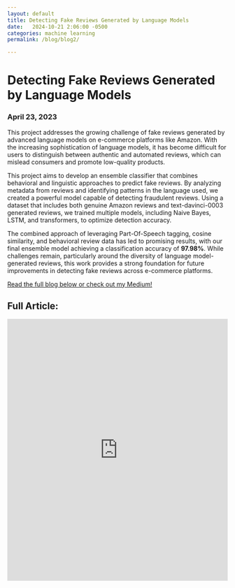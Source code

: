 ```yaml
---
layout: default
title: Detecting Fake Reviews Generated by Language Models
date:   2024-10-21 2:06:00 -0500
categories: machine learning
permalink: /blog/blog2/

---
```

# Detecting Fake Reviews Generated by Language Models
### April 23, 2023

This project addresses the growing challenge of fake reviews generated by advanced language models on e-commerce platforms like Amazon. With the increasing sophistication of language models, it has become difficult for users to distinguish between authentic and automated reviews, which can mislead consumers and promote low-quality products.

This project aims to develop an ensemble classifier that combines behavioral and linguistic approaches to predict fake reviews. By analyzing metadata from reviews and identifying patterns in the language used, we created a powerful model capable of detecting fraudulent reviews. Using a dataset that includes both genuine Amazon reviews and text-davinci-0003 generated reviews, we trained multiple models, including Naive Bayes, LSTM, and transformers, to optimize detection accuracy.

The combined approach of leveraging Part-Of-Speech tagging, cosine similarity, and behavioral review data has led to promising results, with our final ensemble model achieving a classification accuracy of **97.98%**. While challenges remain, particularly around the diversity of language model-generated reviews, this work provides a strong foundation for future improvements in detecting fake reviews across e-commerce platforms.

[Read the full blog below or check out my Medium!](https://medium.com/@shaunak.divine/detecting-fake-reviews-generated-by-language-models-c3688d786718)

## Full Article:

<iframe src="https://medium.com/@shaunak.divine/detecting-fake-reviews-generated-by-language-models-c3688d786718" style="width:100%; height:600px; border:none;" allowfullscreen></iframe>